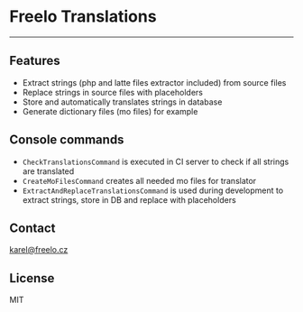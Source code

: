 # Freelo Translations

-----

## Features

- Extract strings (php and latte files extractor included) from source files
- Replace strings in source files with placeholders
- Store and automatically translates strings in database
- Generate dictionary files (mo files) for example

## Console commands

- `CheckTranslationsCommand` is executed in CI server to check if all strings are translated
- `CreateMoFilesCommand` creates all needed mo files for translator
- `ExtractAndReplaceTranslationsCommand` is used during development to extract strings, store in DB and replace with placeholders

## Contact

karel@freelo.cz

## License

MIT